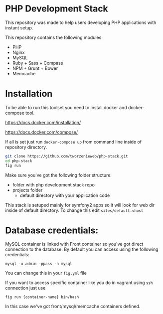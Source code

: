 # PHP Development Stack

This repository was made to help users developing PHP applications with instant setup.

This repository contains the following modules:

- PHP
- Nginx
- MySQL
- Ruby + Sass + Compass
- NPM + Grunt + Bower
- Memcache

# Installation

To be able to run this toolset you need to install docker and docker-compose tool.

https://docs.docker.com/installation/

https://docs.docker.com/compose/

If all is set just run
`docker-compose up` from command line inside of repository directory.

```bash
git clone https://github.com/tworzenieweb/php-stack.git
cd php-stack
fig run
```

Make sure you've got the following folder structure:

- folder with php development stack repo
- projects folder
  * default directory with your application code
 
This stack is setuped mainly for symfony2 apps so it will look for web dir inside of default directory. To change this edit `sites/default.vhost`

# Database credentials:

MySQL container is linked with Front container so you've got direct connection to the database. 
By default you can access using the following credentials:
```
mysql -u admin -ppass -h mysql
```
You can change this in your `fig.yml` file

If you want to access specific container like you do in vagrant using `ssh` connection just use
```
fig run {container-name} bin/bash
```

In this case we've got front/mysql/memcache containers defined.
